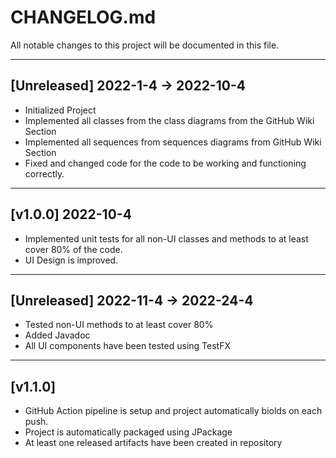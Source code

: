 # CHANGELOG.md
All notable changes to this project will be documented in this file.
***
## [Unreleased] 2022-1-4 -> 2022-10-4
* Initialized Project
* Implemented all classes from the class diagrams from the GitHub Wiki Section
* Implemented all sequences from sequences diagrams from GitHub Wiki Section
* Fixed and changed code for the code to be working and functioning correctly.
***
## [v1.0.0] 2022-10-4
* Implemented unit tests for all non-UI classes and methods to at least cover 80% of the code.
* UI Design is improved. 
***
## [Unreleased] 2022-11-4 -> 2022-24-4 
* Tested non-UI methods to at least cover 80%
* Added Javadoc
* All UI components have been tested using TestFX
***
## [v1.1.0]
* GitHub Action pipeline is setup and project automatically biolds on each push.
* Project is automatically packaged using JPackage
* At least one released artifacts have been created in repository

